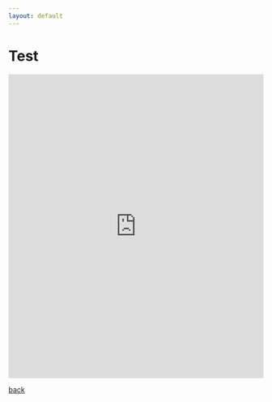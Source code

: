 ```yaml
---
layout: default
---
```


# Test



<iframe src="https://trinket.io/embed/python/93ee749e59?outputOnly=true&runOption=console&start=result" width="100%" height="600" frameborder="0" marginwidth="0" marginheight="0" allowfullscreen></iframe>



[back](./)
